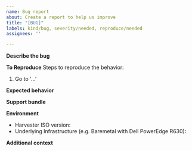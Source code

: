 ```yaml
---
name: Bug report
about: Create a report to help us improve
title: "[BUG]"
labels: kind/bug, severity/needed, reproduce/needed
assignees: ''

---
```


**Describe the bug**
<!-- A clear and concise description of what the bug is. -->

**To Reproduce**
Steps to reproduce the behavior:
1. Go to '...'

**Expected behavior**
<!-- A clear and concise description of what you expected to happen. -->

**Support bundle**
<!--
You can generate a support bundle at the bottom of Harvester UI (https://docs.harvesterhci.io/v1.0/troubleshooting/harvester/#generate-a-support-bundle). It includes logs and configurations that help diagnose the issue.

Tokens, passwords, and secrets are automatically removed from support bundles. If you feel it's not appropriate to share the bundle files publicly, please consider:
- Wait for a developer to reach you and provide the bundle file by any secure method.
- Join our Slack community (https://rancher-users.slack.com/archives/C01GKHKAG0K) to provide the bundle.
- Send the bundle to harvester-support-bundle@suse.com with the correct issue ID.  -->


**Environment**
 - Harvester ISO version: 
 - Underlying Infrastructure (e.g. Baremetal with Dell PowerEdge R630):

**Additional context**
<!-- Add any other context about the problem here. -->
